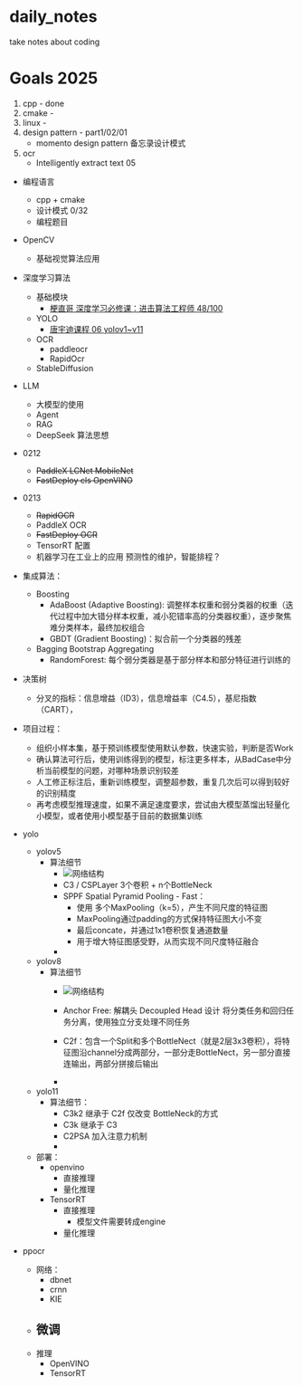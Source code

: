 # daily_notes
take notes about coding

# Goals 2025
1. cpp  - done
2. cmake  - 
3. linux  - 
4. design pattern  - part1/02/01
    - momento design pattern  备忘录设计模式
5. ocr
    - Intelligently extract text 05

- 编程语言
  - cpp + cmake
  - 设计模式  0/32
  - 编程题目
- OpenCV
  - 基础视觉算法应用
- 深度学习算法
  - 基础模块
    - [梗直哥 深度学习必修课：进击算法工程师 48/100](https://pan.baidu.com/disk/main?from=homeFlow#/index?category=all&path=%2F%E6%A2%97%E7%9B%B4%E5%93%A5%E2%80%93%E6%B7%B1%E5%BA%A6%E5%AD%A6%E4%B9%A0%E5%BF%85%E4%BF%AE%E8%AF%BE%EF%BC%9A%E8%BF%9B%E5%87%BB%E7%AE%97%E6%B3%95%E5%B7%A5%E7%A8%8B%E5%B8%88)
  - YOLO  
    - [唐宇迪课程 06 yolov1~v11](https://www.bilibili.com/video/BV1JFroYvEF4?spm_id_from=333.788.player.switch&vd_source=780f0c38dd8ea3940e5658b8ec24ea38&p=8)
  - OCR
    - paddleocr
    - RapidOcr
  - StableDiffusion
- LLM
  - 大模型的使用
  - Agent
  - RAG
  - DeepSeek 算法思想

- 0212
  - ~~PaddleX  LCNet  MobileNet~~
  - ~~FastDeploy  cls  OpenVINO~~
  
- 0213
  - ~~RapidOCR~~
  - PaddleX OCR
  - ~~FastDeploy OCR~~
  - TensorRT 配置
  - 机器学习在工业上的应用 预测性的维护，智能排程？

- 集成算法：
  - Boosting
    - AdaBoost (Adaptive Boosting): 调整样本权重和弱分类器的权重（迭代过程中加大错分样本权重，减小犯错率高的分类器权重），逐步聚焦难分类样本，最终加权组合
    - GBDT (Gradient Boosting)：拟合前一个分类器的残差
  - Bagging  Bootstrap Aggregating
    - RandomForest: 每个弱分类器是基于部分样本和部分特征进行训练的
- 决策树
  - 分叉的指标：信息增益（ID3），信息增益率（C4.5），基尼指数（CART），

- 项目过程：
  - 组织小样本集，基于预训练模型使用默认参数，快速实验，判断是否Work
  - 确认算法可行后，使用训练得到的模型，标注更多样本，从BadCase中分析当前模型的问题，对哪种场景识别较差
  - 人工修正标注后，重新训练模型，调整超参数，重复几次后可以得到较好的识别精度
  - 再考虑模型推理速度，如果不满足速度要求，尝试由大模型蒸馏出轻量化小模型，或者使用小模型基于目前的数据集训练


- yolo
  - yolov5
    - 算法细节
      - ![网络结构](./image_resources/yolov5_arch.png)
      - C3 / CSPLayer  3个卷积 + n个BottleNeck
      - SPPF Spatial Pyramid Pooling - Fast：
        - 使用 多个MaxPooling（k=5），产生不同尺度的特征图
        - MaxPooling通过padding的方式保持特征图大小不变
        - 最后concate，并通过1x1卷积恢复通道数量
        - 用于增大特征图感受野，从而实现不同尺度特征融合
      - 
  - yolov8
    - 算法细节
      - ![网络结构](./image_resources/yolov8_arch.png)
      - Anchor Free: 解耦头 Decoupled Head 设计 将分类任务和回归任务分离，使用独立分支处理不同任务
      - C2f：包含一个Split和多个BottleNect（就是2层3x3卷积），将特征图沿channel分成两部分，一部分走BottleNect，另一部分直接连输出，两部分拼接后输出

      - 
  - yolo11
    - 算法细节：
      - C3k2 继承于 C2f 仅改变 BottleNeck的方式
      - C3k  继承于 C3  
      - C2PSA  加入注意力机制
      - 
  - 部署：
    - openvino
      - 直接推理
      - 量化推理
    - TensorRT
      - 直接推理
        - 模型文件需要转成engine
      - 量化推理

- ppocr
  - 网络：
    - dbnet
    - crnn
    - KIE
  - 微调
    - 
  - 推理
    - OpenVINO
    - TensorRT